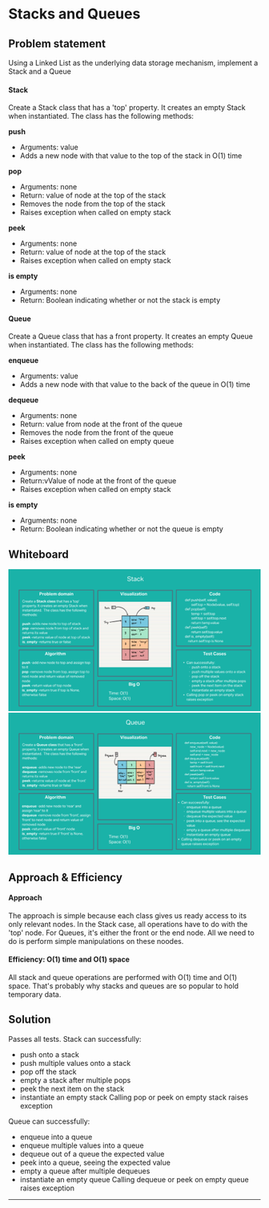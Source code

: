 # Stacks and Queues

## Problem statement

Using a Linked List as the underlying data storage mechanism, implement a Stack and a Queue

#### Stack
Create a Stack class that has a 'top' property. It creates an empty Stack when instantiated.  The class has the following methods:

**push**
- Arguments: value
- Adds a new node with that value to the top of the stack in O(1) time

**pop**
- Arguments: none
- Return: value of node at the top of the stack
- Removes the node from the top of the stack
- Raises exception when called on empty stack

**peek**
- Arguments: none
- Return: value of node at the top of the stack
- Raises exception when called on empty stack

**is empty**
- Arguments: none
- Return: Boolean indicating whether or not the stack is empty

#### Queue
Create a Queue class that has a front property. It creates an empty Queue when instantiated.  The class has the following methods:

**enqueue**
- Arguments: value
- Adds a new node with that value to the back of the queue in O(1) time

**dequeue**
- Arguments: none
- Return: value from node at the front of the queue
- Removes the node from the front of the queue
- Raises exception when called on empty queue

**peek**
- Arguments: none
- Return:vValue of node at the front of the queue
- Raises exception when called on empty stack

**is empty**
- Arguments: none
- Return: Boolean indicating whether or not the queue is empty

## Whiteboard
![Stack](./stack.png)
![Queue](./queue.png)

## Approach & Efficiency
#### Approach
The approach is simple because each class gives us ready access to its only relevant nodes.  In the Stack case, all operations have to do with the 'top' node.  For Queues, it's either the front or the end node.  All we need to do is perform simple manipulations on these noodes.

#### Efficiency: O(1) time and O(1) space
All stack and queue operations are performed with O(1) time and O(1) space.  That's probably why stacks and queues are so popular to hold temporary data.

## Solution
Passes all tests.
Stack can successfully:
-  push onto a stack
-  push multiple values onto a stack
-  pop off the stack
-  empty a stack after multiple pops
-  peek the next item on the stack
-  instantiate an empty stack
Calling pop or peek on empty stack raises exception

Queue can successfully:
-  enqueue into a queue
-  enqueue multiple values into a queue
-  dequeue out of a queue the expected value
-  peek into a queue, seeing the expected value
-  empty a queue after multiple dequeues
-  instantiate an empty queue
Calling dequeue or peek on empty queue raises exception

---